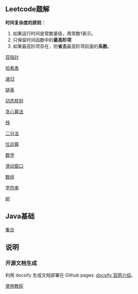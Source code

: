 ## Leetcode题解

**时间复杂度的原则：**

1. 如果运行时间是常数量级，用常数1表示。
2. 只保留时间函数中的**最高阶项**
3. 如果最高阶项存在，则**省去**最高阶项前面的**系数**。

[双指针](/题解/双指针.md)

[哈希表](/题解/哈希表.md)

[递归](/题解/递归.md)

[链表](/题解/链表.md)

[动态规划](/题解/动态规划.md)

[贪心算法](/题解/贪心算法.md)

[栈](/题解/栈.md)

[二分法](/题解/二分法.md)

[位运算](/题解/位运算.md)

[数学](/题解/数学.md)

[滑动窗口](/题解/滑动窗口.md)

[数组](/题解/数组.md)

[字符串](/题解/字符串.md)

[树](/题解/树.md)

## Java基础

[集合](/Java基础/集合.md)

## 说明

### 开源文档生成

利用 docsify 生成文档部署在 Github pages: [docsify 官网介绍](https://docsify.js.org/#/)。

[使用教程](https://www.jianshu.com/p/88e70f32b049)